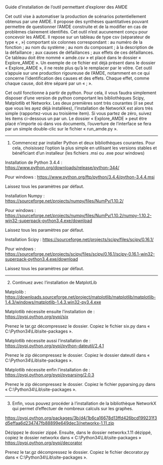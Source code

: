 Guide d’installation de l’outil permettant d’explorer des AMDE

Cet outil vise à automatiser la production de scénarios potentiellement obtenus par une AMDE. Il propose des synthèses quantitatives pouvant permettre de questionner l’AMDE construite et de la modifier en cas de problèmes clairement identifiés. Cet outil n’est aucunement conçu pour concevoir les AMDE. Il repose sur un tableau de type csv (séparateur de type « , ») comportant six colonnes correspondant : au numéro de la fonction ; au nom du système ; au nom du composant ; à la description de la défaillance ; aux causes de défaillances ; aux effets de ces défaillances. Ce tableau doit être nommé « amde.csv » et placé dans le dossier « Explore_AMDE ». Un exemple de ce fichier est déjà présent dans le dossier « Explore_AMDE », il ne reste plus qu’à le remplacer par le vôtre. Cet outil s’appuie sur une production rigoureuse de l’AMDE, notamment en ce qui concerne l’identification des causes et des effets. Chaque effet, comme chaque cause, doit être séparé par un « ; ».

Cet outil fonctionne à partir de python. Pour cela, il vous faudra simplement disposer d’une version de python comportant les bibliothèques Scipy, Matplotlib et Networkx. Les deux premières sont très courantes (il se peut que vous les ayez déjà installées), l’installation de NetworkX est alors très simple (rapportez-vous au troisième item). Si vous partez de zéro, suivez les items ci-dessous un par un. Le dossier « Explore_AMDE » peut être placé n’importe où dans vos documents, l’ouverture de l’interface se fera par un simple double-clic sur le fichier « run_amde.py ».

-------------------------
1) Commencez par installer Python et deux bibliothèques courantes. Pour cela, choisissez l’option la plus simple en utilisant les versions stables et bénéficiant d’un installeur (les fichiers .msi ou .exe pour windows)

Installation de Python 3.4.4 : https://www.python.org/downloads/release/python-344/

Pour windows : https://www.python.org/ftp/python/3.4.4/python-3.4.4.msi

Laissez tous les paramètres par défaut.

Installation Numpy : https://sourceforge.net/projects/numpy/files/NumPy/1.10.2/

Pour windows : https://sourceforge.net/projects/numpy/files/NumPy/1.10.2/numpy-1.10.2-win32-superpack-python3.4.exe/download

Laissez tous les paramètres par défaut.

Installation Scipy : https://sourceforge.net/projects/scipy/files/scipy/0.16.1/

Pour windows : https://sourceforge.net/projects/scipy/files/scipy/0.16.1/scipy-0.16.1-win32-superpack-python3.4.exe/download

Laissez tous les paramètres par défaut.

-------------------------
2) Continuez avec l’installation de MatplotLib

Matplolib : https://downloads.sourceforge.net/project/matplotlib/matplotlib/matplotlib-1.4.3/windows/matplotlib-1.4.3.win32-py3.4.exe

Matplotlib nécessite ensuite l’installation de : https://pypi.python.org/pypi/six

Prenez le tar.gz décompressez le dossier. Copiez le fichier six.py dans « C:\Python34\Lib\site-packages ».

Matplotlib nécessite aussi l’installation de : https://pypi.python.org/pypi/python-dateutil/2.4.1

Prenez le zip décompressez le dossier. Copiez le dossier dateutil dans « C:\Python34\Lib\site-packages ».

Matplotlib nécessite enfin l’installation de : https://pypi.python.org/pypi/pyparsing/2.0.3

Prenez le zip décompressez le dossier. Copiez le fichier pyparsing.py dans « C:\Python34\Lib\site-packages ».

-------------------------
3) Enfin, vous pouvez procéder à l’installation de la bibliothèque NetworkX qui permet d’effectuer de nombreux calculs sur les graphes.

https://pypi.python.org/packages/3b/d4/1b6ca16678d13ffd426bcd199231f3d5effaa6d234747fb88899e649dec3/networkx-1.11.zip

Dézippez le dossier zippé. Ensuite, dans le dossier networkx.1.11 dézippé, copiez le dossier networkx dans « C:\Python34\Lib\site-packages »
https://pypi.python.org/pypi/decorator

Prenez le tar.gz décompressez le dossier. Copiez le fichier decorator.py dans « C:\Python34\Lib\site-packages ».
